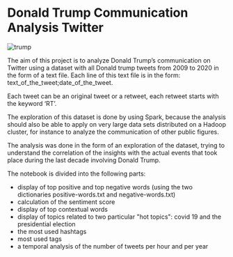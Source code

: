 # Donald Trump Communication Analysis Twitter

![trump](https://resize-parismatch.lanmedia.fr/r/625,417,forcex,center-middle/img/var/news/storage/images/paris-match/actu/international/donald-trump-accuse-de-trahison-sans-precedent-par-les-procureurs-democrates-1723046/28411958-1-fre-FR/Donald-Trump-accuse-de-trahison-sans-precedent-par-les-procureurs-democrates.jpg)

The aim of this project is to analyze Donald Trump’s communication on Twitter using a dataset with all Donald trump tweets from 2009 to 2020 in the form of a text file.
Each line of this text file is in the form: text_of_the_tweet;date_of_the_tweet.

Each tweet can be an original tweet or a retweet, each retweet starts with the keyword ‘RT’.

The exploration of this dataset is done by using Spark, because the analysis should also be able to apply on very large data sets distributed on a Hadoop cluster, for instance to analyze the communication of other public figures.

The analysis was done in the form of an exploration of the dataset, trying to understand the correlation of the insights with the actual events that took place during the last decade involving Donald Trump.

The notebook is divided into the following parts:
- display of top positive and top negative words (using the two dictionaries positive-words.txt and negative-words.txt)
- calculation of the sentiment score
- display of top contextual words
- display of topics related to two particular "hot topics": covid 19 and the presidential election
- the most used hashtags
- most used tags
- a temporal analysis of the number of tweets per hour and per year
